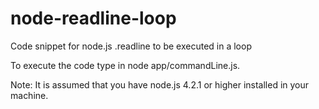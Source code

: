 # node-readline-loop
Code snippet for node.js .readline to be executed in a loop

To execute the code type in node app/commandLine.js.

Note: It is assumed that you have node.js 4.2.1 or higher installed in your machine.